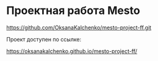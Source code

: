 # Проектная работа Mesto

https://github.com/OksanaKalchenko/mesto-project-ff.git

Проект доступен по ссылке:

https://oksanakalchenko.github.io/mesto-project-ff/

